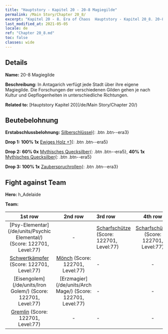 ```yaml
---
title: "Hauptstory - Kapitel 20 - 20-8 Magiegilde"
permalink: /Main Story/Chapter 20_8/
excerpt: "Kapitel 20 - 8. Era of Chaos  Hauptstory - Kapitel 20_8. 20-8 Magiegilde"
last_modified_at: 2021-05-05
locale: de
ref: "Chapter 20_8.md"
toc: false
classes: wide
---
```


## Details

 **Name:** 20-8 Magiegilde

 **Beschreibung:** In Antagarich verfügt jede Stadt über ihre eigene Magiegilde. Die Forschungen der verschiedenen Gilden gehen je nach Kultur und Gepflogenheiten in unterschiedliche Richtungen.

 **Related to:** [Hauptstory Kapitel 20](/de/Main Story/Chapter 20/)

## Beutebelohnung

 **Erstabschlussbelohnung:** [Silberschlüssel](/ItemsDE/con_693/){: .btn .btn--era3}

 **Drop 1:** **100% 1x** [Ewiges Holz +1](/ItemsDE/mat_69/){: .btn .btn--era5}

 **Drop 2:** **60% 0x** [Mythisches Quecksilber](/ItemsDE/mat_63/){: .btn .btn--era5}, **40% 1x** [Mythisches Quecksilber](/ItemsDE/mat_63/){: .btn .btn--era5}

 **Drop 3:** **100% 1x** [Zauberspruchrollen](/ItemsDE/con_694/){: .btn .btn--era3}


## Fight against Team
 **Hero:** h_Adelaide

 **Team:**


  | 1st row | 2nd row | 3rd row | 4th row |
  |:----:|:----:|:----|:----:|
  | [Psy-Elementar](/de/units/Psychic Elemental/) (Score: 122701, Level:77)  | - | [Scharfschütze](/de/units/Marksman/) (Score: 122701, Level:77)  | [Scharfschütze](/de/units/Marksman/) (Score: 122701, Level:77)  |
  | [Schwertkämpfer](/de/units/Swordsman/) (Score: 122701, Level:77)  | [Mönch](/de/units/Monk/) (Score: 122701, Level:77)  | - | - |
  | [Eisengolem](/de/units/Iron Golem/) (Score: 122701, Level:77)  | [Erzmagier](/de/units/Arch Mage/) (Score: 122701, Level:77)  | - | - |
  | [Gremlin](/de/units/Gremlin/) (Score: 122701, Level:77)  | - | - | - |



